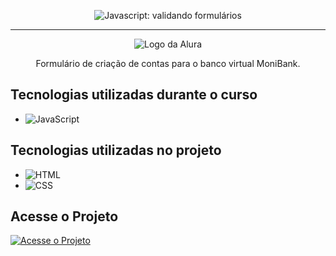 <p align="center"> <img src="https://imgur.com/mIBmcEL.png" alt="Javascript: validando formulários"> </p>

<hr>

<p align="center"> <img src="https://github.com/MonicaHillman/aluraplay-requisicoes/blob/main/img/logo.png" alt="Logo da Alura"> </p>
<p align="center">Formulário de criação de contas para o banco virtual MoniBank.</p>

## Tecnologias utilizadas durante o curso
- ![JavaScript](https://img.shields.io/badge/-JavaScript-F7DF1E?style=flat&logo=javascript&logoColor=black)


## Tecnologias utilizadas no projeto
- ![HTML](https://img.shields.io/badge/-HTML-E34F26?style=flat&logo=html5&logoColor=white)
- ![CSS](https://img.shields.io/badge/-CSS-1572B6?style=flat&logo=css3&logoColor=white)

## Acesse o Projeto
[![Acesse o Projeto](https://img.shields.io/badge/Acesse%20o%20Projeto-Link-blueviolet)](https://deboranortes.github.io/projeto-monibank/)
